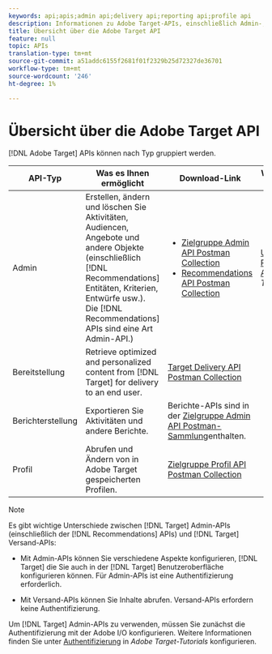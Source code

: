 ```yaml
---
keywords: api;apis;admin api;delivery api;reporting api;profile api
description: Informationen zu Adobe Target-APIs, einschließlich Admin-, Versand-, Berichte- und Profil-APIs.
title: Übersicht über die Adobe Target API
feature: null
topic: APIs
translation-type: tm+mt
source-git-commit: a51addc6155f2681f01f2329b25d72327de36701
workflow-type: tm+mt
source-wordcount: '246'
ht-degree: 1%

---
```



# Übersicht über die Adobe Target API

[!DNL Adobe Target] APIs können nach Typ gruppiert werden.

| API-Typ | Was es Ihnen ermöglicht | Download-Link | Weitere hilfreiche Links |
| --- | --- | --- |--- |
| Admin | Erstellen, ändern und löschen Sie Aktivitäten, Audiencen, Angebote und andere Objekte (einschließlich [!DNL Recommendations] Entitäten, Kriterien, Entwürfe usw.). Die [!DNL Recommendations] APIs sind eine Art Admin-API.) | <UL><li>[Zielgruppe Admin API Postman Collection](https://developers.adobetarget.com/api/#admin-postman-collection)</li><li>[Recommendations API Postman Collection](https://developers.adobetarget.com/api/recommendations/#section/Postman)</li></ul> | [Use Recommendations APIs](https://docs.adobe.com/content/help/en/target-learn/recommendations-api-tutorial/recs-api-overview.html) in *Adobe Target Tutorials* |
| Bereitstellung | Retrieve optimized and personalized content from [!DNL Target] for delivery to an end user. | [Target Delivery API Postman Collection](https://developers.adobetarget.com/api/delivery-api/#section/Getting-Started/Postman-Collection) |  |
| Berichterstellung | Exportieren Sie Aktivitäten und andere Berichte. | Berichte-APIs sind in der [Zielgruppe Admin API Postman-Sammlung](https://developers.adobetarget.com/api/#admin-postman-collection)enthalten. |  |
| Profil | Abrufen und Ändern von in Adobe Target gespeicherten Profilen. | [Zielgruppe Profil API Postman Collection](https://developers.adobetarget.com/api/#profiles) |  |

>[!NOTE]
>
>Es gibt wichtige Unterschiede zwischen [!DNL Target] Admin-APIs (einschließlich der [!DNL Recommendations] APIs) und [!DNL Target] Versand-APIs:
>
>* Mit Admin-APIs können Sie verschiedene Aspekte konfigurieren, [!DNL Target] die Sie auch in der [!DNL Target] Benutzeroberfläche konfigurieren können. Für Admin-APIs ist eine Authentifizierung erforderlich.
   >
   >
* Mit Versand-APIs können Sie Inhalte abrufen. Versand-APIs erfordern keine Authentifizierung.
>
>
Um [!DNL Target] Admin-APIs zu verwenden, müssen Sie zunächst die Authentifizierung mit der Adobe I/O konfigurieren. Weitere Informationen finden Sie unter [Authentifizierung](https://docs.adobe.com/content/help/en/target-learn/tutorials/apis/configure-io-target-integration.html) in *Adobe Target-Tutorials* konfigurieren.
